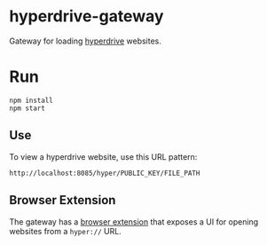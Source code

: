 # hyperdrive-gateway
Gateway for loading [hyperdrive](https://hypercore-protocol.org/) websites.

# Run

```
npm install
npm start
```

## Use

To view a hyperdrive website, use this URL pattern:

```
http://localhost:8085/hyper/PUBLIC_KEY/FILE_PATH
```

## Browser Extension

The gateway has a [browser extension](https://github.com/rhythnic/hyperdrive-gateway-extension) that exposes a UI
for opening websites from a `hyper://` URL.